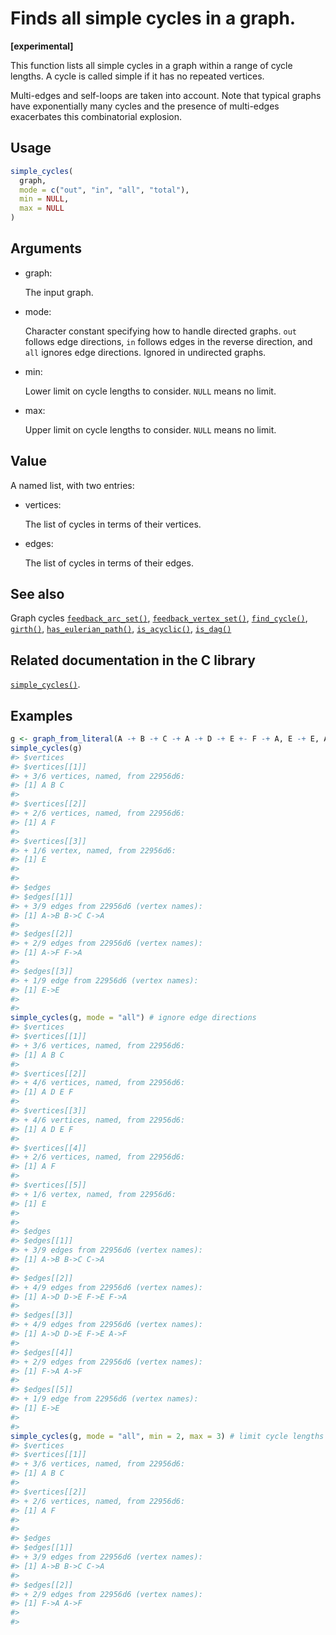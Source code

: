 # Finds all simple cycles in a graph.

**\[experimental\]**

This function lists all simple cycles in a graph within a range of cycle
lengths. A cycle is called simple if it has no repeated vertices.

Multi-edges and self-loops are taken into account. Note that typical
graphs have exponentially many cycles and the presence of multi-edges
exacerbates this combinatorial explosion.

## Usage

``` r
simple_cycles(
  graph,
  mode = c("out", "in", "all", "total"),
  min = NULL,
  max = NULL
)
```

## Arguments

- graph:

  The input graph.

- mode:

  Character constant specifying how to handle directed graphs. `out`
  follows edge directions, `in` follows edges in the reverse direction,
  and `all` ignores edge directions. Ignored in undirected graphs.

- min:

  Lower limit on cycle lengths to consider. `NULL` means no limit.

- max:

  Upper limit on cycle lengths to consider. `NULL` means no limit.

## Value

A named list, with two entries:

- vertices:

  The list of cycles in terms of their vertices.

- edges:

  The list of cycles in terms of their edges.

## See also

Graph cycles
[`feedback_arc_set()`](https://r.igraph.org/reference/feedback_arc_set.md),
[`feedback_vertex_set()`](https://r.igraph.org/reference/feedback_vertex_set.md),
[`find_cycle()`](https://r.igraph.org/reference/find_cycle.md),
[`girth()`](https://r.igraph.org/reference/girth.md),
[`has_eulerian_path()`](https://r.igraph.org/reference/has_eulerian_path.md),
[`is_acyclic()`](https://r.igraph.org/reference/is_acyclic.md),
[`is_dag()`](https://r.igraph.org/reference/is_dag.md)

## Related documentation in the C library

[`simple_cycles()`](https://igraph.org/c/html/latest/igraph-Cycles.html#igraph_simple_cycles).

## Examples

``` r
g <- graph_from_literal(A -+ B -+ C -+ A -+ D -+ E +- F -+ A, E -+ E, A -+ F, simplify = FALSE)
simple_cycles(g)
#> $vertices
#> $vertices[[1]]
#> + 3/6 vertices, named, from 22956d6:
#> [1] A B C
#> 
#> $vertices[[2]]
#> + 2/6 vertices, named, from 22956d6:
#> [1] A F
#> 
#> $vertices[[3]]
#> + 1/6 vertex, named, from 22956d6:
#> [1] E
#> 
#> 
#> $edges
#> $edges[[1]]
#> + 3/9 edges from 22956d6 (vertex names):
#> [1] A->B B->C C->A
#> 
#> $edges[[2]]
#> + 2/9 edges from 22956d6 (vertex names):
#> [1] A->F F->A
#> 
#> $edges[[3]]
#> + 1/9 edge from 22956d6 (vertex names):
#> [1] E->E
#> 
#> 
simple_cycles(g, mode = "all") # ignore edge directions
#> $vertices
#> $vertices[[1]]
#> + 3/6 vertices, named, from 22956d6:
#> [1] A B C
#> 
#> $vertices[[2]]
#> + 4/6 vertices, named, from 22956d6:
#> [1] A D E F
#> 
#> $vertices[[3]]
#> + 4/6 vertices, named, from 22956d6:
#> [1] A D E F
#> 
#> $vertices[[4]]
#> + 2/6 vertices, named, from 22956d6:
#> [1] A F
#> 
#> $vertices[[5]]
#> + 1/6 vertex, named, from 22956d6:
#> [1] E
#> 
#> 
#> $edges
#> $edges[[1]]
#> + 3/9 edges from 22956d6 (vertex names):
#> [1] A->B B->C C->A
#> 
#> $edges[[2]]
#> + 4/9 edges from 22956d6 (vertex names):
#> [1] A->D D->E F->E F->A
#> 
#> $edges[[3]]
#> + 4/9 edges from 22956d6 (vertex names):
#> [1] A->D D->E F->E A->F
#> 
#> $edges[[4]]
#> + 2/9 edges from 22956d6 (vertex names):
#> [1] F->A A->F
#> 
#> $edges[[5]]
#> + 1/9 edge from 22956d6 (vertex names):
#> [1] E->E
#> 
#> 
simple_cycles(g, mode = "all", min = 2, max = 3) # limit cycle lengths
#> $vertices
#> $vertices[[1]]
#> + 3/6 vertices, named, from 22956d6:
#> [1] A B C
#> 
#> $vertices[[2]]
#> + 2/6 vertices, named, from 22956d6:
#> [1] A F
#> 
#> 
#> $edges
#> $edges[[1]]
#> + 3/9 edges from 22956d6 (vertex names):
#> [1] A->B B->C C->A
#> 
#> $edges[[2]]
#> + 2/9 edges from 22956d6 (vertex names):
#> [1] F->A A->F
#> 
#> 
```
